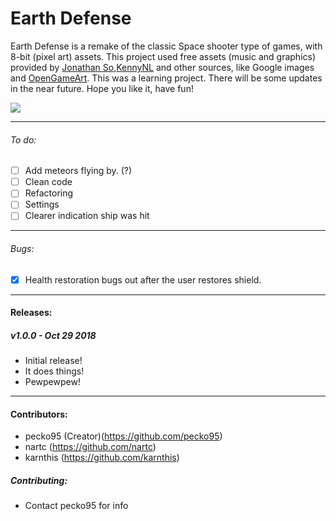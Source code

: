 # Earth Defense

Earth Defense is a remake of the classic Space shooter type of games, with 8-bit (pixel art) assets. This project used free assets (music and graphics) provided by [Jonathan So](https://jonathan-so.itch.io/),[KennyNL](https://kenney.nl/) and other sources, like Google images and [OpenGameArt](https://opengameart.org). This was a learning project. There will be some updates in the near future. Hope you like it, have fun!

<img src="images/screenshot.png">

------------------------------------------------
###### To do:
* [ ] Add meteors flying by. (?)
* [ ] Clean code
* [ ] Refactoring
* [ ] Settings
* [ ] Clearer indication ship was hit
-------------------
###### Bugs:
* [x]  Health restoration bugs out after the user restores shield.
----------
#### Releases:
##### v1.0.0 - Oct 29 2018
* Initial release!
* It does things!
* Pewpewpew!
----------
#### Contributors:
* pecko95 (Creator)(https://github.com/pecko95)
* nartc (https://github.com/nartc)
* karnthis (https://github.com/karnthis)

##### Contributing:
* Contact pecko95 for info
